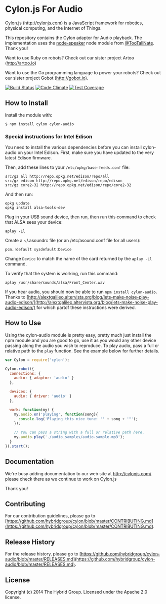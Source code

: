 # Cylon.js For Audio

Cylon.js (http://cylonjs.com) is a JavaScript framework for robotics, physical computing, and the Internet of Things.

This repository contains the Cylon adaptor for Audio playback. The implementation uses the [node-speaker](https://github.com/TooTallNate/node-speaker) node module from [@TooTallNate](https://github.com/TooTallNate/). Thank you!

Want to use Ruby on robots? Check out our sister project Artoo (http://artoo.io)

Want to use the Go programming language to power your robots? Check out our sister project Gobot (http://gobot.io).

[![Build Status](https://secure.travis-ci.org/hybridgroup/cylon-audio.png?branch=master)](http://travis-ci.org/hybridgroup/cylon-audio) [![Code Climate](https://codeclimate.com/github/hybridgroup/cylon-audio/badges/gpa.svg)](https://codeclimate.com/github/hybridgroup/cylon-audio) [![Test Coverage](https://codeclimate.com/github/hybridgroup/cylon-audio/badges/coverage.svg)](https://codeclimate.com/github/hybridgroup/cylon-audio)

## How to Install

Install the module with:

    $ npm install cylon cylon-audio


### Special instructions for Intel Edison

You need to install the various dependencies before you can install cylon-audio on your Intel Edison. First, make sure you have updated to the very latest Edison firmware.

Then, add these lines to your `/etc/opkg/base-feeds.conf` file:

```
src/gz all http://repo.opkg.net/edison/repo/all
src/gz edison http://repo.opkg.net/edison/repo/edison
src/gz core2-32 http://repo.opkg.net/edison/repo/core2-32
```

And then run:

```
opkg update
opkg install alsa-tools-dev
```

Plug in your USB sound device, then run, then run this command to check that ALSA sees your device:

```
aplay -Ll
```

Create a ~/.asoundrc file (or an /etc/asound.conf file for all users):

```
pcm.!default sysdefault:Device
```

Change `Device` to match the name of the card returned by the `aplay -Ll` command.

To verify that the system is working, run this command:

```
aplay /usr/share/sounds/alsa/Front_Center.wav
```

If you hear audio, you should now be able to run `npm install cylon-audio`. Thanks to [http://alextgalileo.altervista.org/blog/lets-make-noise-play-audio-edison/](http://alextgalileo.altervista.org/blog/lets-make-noise-play-audio-edison/) for which partof these instructions were derived.

## How to Use

Using the cylon-audio module is pretty easy, pretty much just install the npm module and you are good to go, use it as you would any other device passing along the audio you wish to reproduce. To play audio, pass a full or relative path to the `play` function.  See the example below for further details.

```javascript
var Cylon = require('cylon');

Cylon.robot({
  connections: {
    audio: { adaptor: 'audio' }
  },

  devices: {
    audio: { driver: 'audio' }
  },

  work: function(my) {
    my.audio.on('playing', function(song){
      console.log('Playing this nice tune: "' + song + '"');
    });

    // You can pass a string with a full or relative path here,
    my.audio.play('./audio_samples/audio-sample.mp3');
  }
}).start();
```

## Documentation

We're busy adding documentation to our web site at http://cylonjs.com/ please check there as we continue to work on Cylon.js

Thank you!

## Contributing

For our contribution guidelines, please go to [https://github.com/hybridgroup/cylon/blob/master/CONTRIBUTING.md](https://github.com/hybridgroup/cylon/blob/master/CONTRIBUTING.md).

## Release History

For the release history, please go to [https://github.com/hybridgroup/cylon-audio/blob/master/RELEASES.md](https://github.com/hybridgroup/cylon-audio/blob/master/RELEASES.md).

## License

Copyright (c) 2014 The Hybrid Group. Licensed under the Apache 2.0 license.
